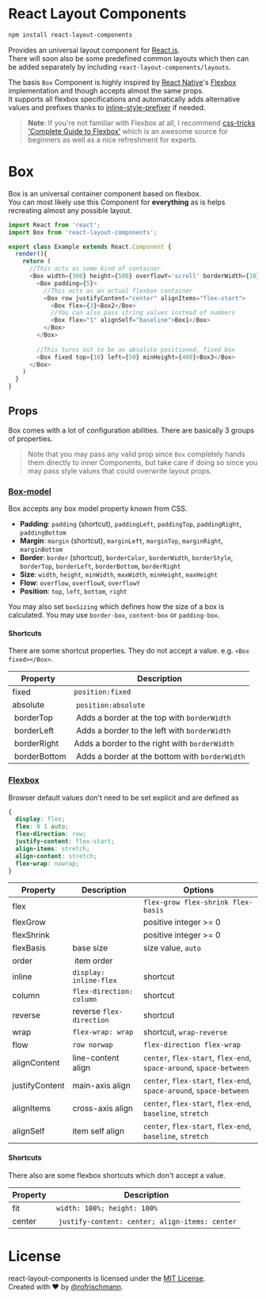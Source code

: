 # React Layout Components
```sh
npm install react-layout-components
```
Provides an universal layout component for [React.js](https://facebook.github.io/react/).<br>
There will soon also be some predefined common layouts which then can be added separately by including `react-layout-components/layouts`. <br>

The basis `Box` Component is highly inspired by [React Native](https://facebook.github.io/react-native/)'s [Flexbox](https://facebook.github.io/react-native/docs/flexbox.html#content) implementation and though accepts almost the same props.
<br>
It supports all flexbox specifications and automatically adds alternative values and prefixes thanks to [inline-style-prefixer](https://github.com/rofrischmann/inline-style-prefixer) if needed.

> **Note**: If you're not familiar with Flexbox at all, I recommend [css-tricks 'Complete Guide to Flexbox'](https://css-tricks.com/snippets/css/a-guide-to-flexbox/) which is an awesome source for beginners as well as a nice refreshment for experts.

# Box
Box is an universal container component based on flexbox.<br>
You can most likely use this Component for **everything** as is helps recreating almost any possible layout.

```javascript
import React from 'react';
import Box from 'react-layout-components';

export class Example extends React.Component {
  render(){
    return (
      //This acts as some kind of container
      <Box width={300} height={500} overflowY='scroll' borderWidth={10} borderTop>
        <Box padding={5}>
          //This acts as an actual flexbox container
          <Box row justifyContent="center" alignItems="flex-start">
            <Box flex={3}>Box2</Box>
            //You can also pass string values instead of numbers
            <Box flex="1" alignSelf="baseline">Box1</Box>
          </Box>
        </Box>
        
        //This turns out to be an absolute positioned, fixed box
        <Box fixed top={10} left={50} minHeight={400}>Box3</Box>
      </Box>
    )
  }
}
```

## Props
Box comes with a lot of configuration abilities. There are basically 3 groups of properties.

> Note that you may pass any valid prop since `Box` completely hands them directly to inner Components, but take care if doing so since you may pass style values that could overwrite layout props.

### [Box-model](https://css-tricks.com/the-css-box-model/)
Box accepts any box model property known from CSS.
* **Padding**: `padding` (shortcut), `paddingLeft`, `paddingTop`, `paddingRight`, `paddingBottom`
* **Margin**: `margin` (shortcut), `marginLeft`, `marginTop`, `marginRight`, `marginBottom`
* **Border**: `border` (shortcut), `borderColor`, `borderWidth`, `borderStyle`, `borderTop`, `borderLeft`, `borderBottom`, `borderRight`
* **Size**: `width`, `height`, `minWidth`, `maxWidth`, `minHeight`, `maxHeight`
* **Flow**: `overflow`, `overflowX`, `overflowY`
* **Position**: `top`, `left`, `bottom`, `right`

You may also set `boxSizing` which defines how the size of a box is calculated. You may use `border-box`, `content-box` or `padding-box`.

#### Shortcuts
There are some shortcut properties. They do not accept a value. e.g.
`<Box fixed></Box>`.

| Property     | Description                                    |
| ------------ | ---------------------------------------------- |
| fixed        | `position:fixed`                               |
| absolute     | `position:absolute`                            |
| borderTop    | Adds a border at the top with `borderWidth`    |
| borderLeft   | Adds a border to the left with `borderWidth`   |
| borderRight  | Adds a border to the right with `borderWidth`  |
| borderBottom | Adds a border at the bottom with `borderWidth` |

### [Flexbox](https://css-tricks.com/snippets/css/a-guide-to-flexbox/)
Browser default values don't need to be set explicit and are defined as
```CSS
{
  display: flex;
  flex: 0 1 auto;
  flex-direction: row;
  justify-content: flex-start;
  align-items: stretch;
  align-content: stretch;
  flex-wrap: nowrap;
}
```
| Property       | Description              | Options                                                             |
| -------------- | ------------------------ | ------------------------------------------------------------------- |
| flex           |                          | `flex-grow flex-shrink flex-basis`                                  |
| flexGrow       |                          | positive integer >= 0                                               |
| flexShrink     |                          | positive integer >= 0                                               |
| flexBasis      | base size                | size value, `auto`                                                  | 
| order          | item order               |                                                                     |
| inline         | `display: inline-flex`   | shortcut                                                            | 
| column         | `flex-direction: column` | shortcut                                                            | 
| reverse        | reverse `flex-direction` | shortcut                                                            | 
| wrap           | `flex-wrap: wrap`        | shortcut, `wrap-reverse`                                            | 
| flow           | `row norwap`             | `flex-direction flex-wrap`                                          |  
| alignContent   | line-content align       | `center`, `flex-start`, `flex-end`, `space-around`, `space-between` |
| justifyContent | main-axis align          | `center`, `flex-start`, `flex-end`, `space-around`, `space-between` |
| alignItems     | cross-axis align         | `center`, `flex-start`, `flex-end`, `baseline`, `stretch`           |
| alignSelf      | item self align          | `center`, `flex-start`, `flex-end`, `baseline`, `stretch`           |

#### Shortcuts
There also are some flexbox shortcuts which don't accept a value.

| Property     | Description                                      |
| ------------ | ------------------------------------------------ |
| fit          | `width: 100%; height: 100%`                      |
| center       | `justify-content: center; align-items: center`   |


# License
react-layout-components is licensed under the [MIT License](http://opensource.org/licenses/MIT).    
Created with &hearts; by [@rofrischmann](http://rofrischmann.de).
